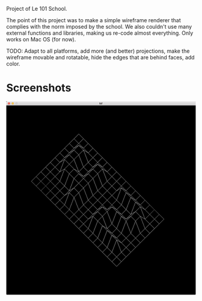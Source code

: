 Project of Le 101 School.

The point of this project was to make a simple wireframe renderer that complies with the norm imposed by the school. We also couldn't use many external functions and libraries, making us re-code almost everything.
Only works on Mac OS (for now).

TODO: Adapt to all platforms, add more (and better) projections, make the wireframe movable and rotatable, hide the edges that are behind faces, add color.


# Screenshots

![alt text](screenshots/42.png "Picture of the test map 42.fdf")
